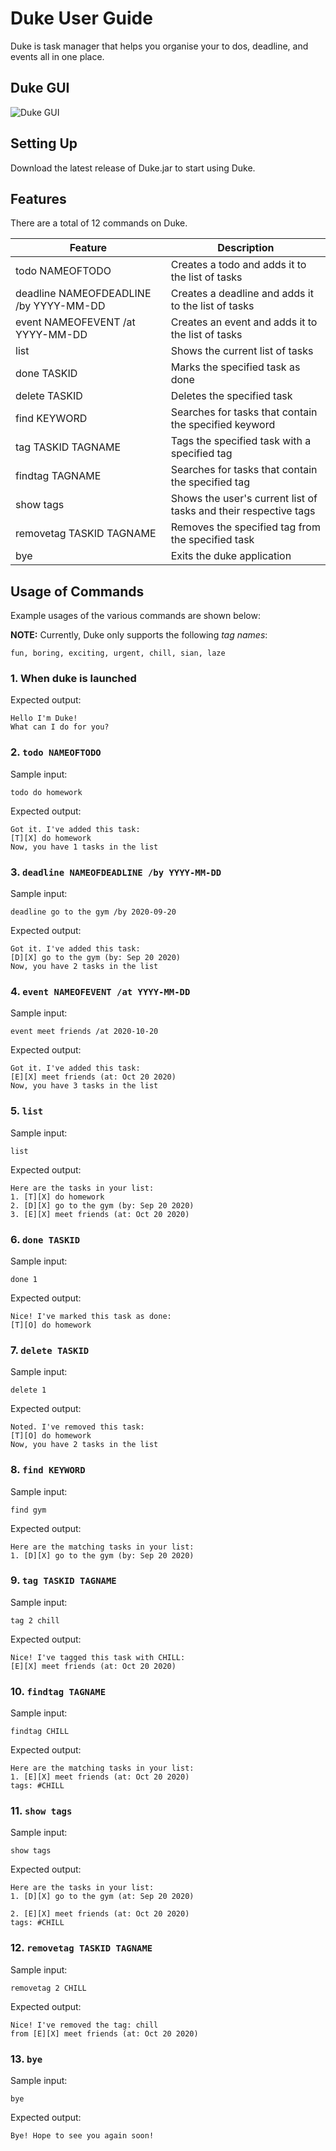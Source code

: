 # Duke User Guide
Duke is task manager that helps you organise your to dos, deadline, and events all in one place. 

## Duke GUI
![Duke GUI](docs/Ui.png)

## Setting Up 
Download the latest release of Duke.jar to start using Duke.

## Features 
There are a total of 12 commands on Duke.

Feature | Description
------------ | -------------
todo NAMEOFTODO | Creates a todo and adds it to the list of tasks
deadline NAMEOFDEADLINE /by YYYY-MM-DD | Creates a deadline and adds it to the list of tasks
event NAMEOFEVENT /at YYYY-MM-DD | Creates an event and adds it to the list of tasks 
list | Shows the current list of tasks 
done TASKID | Marks the specified task as done 
delete TASKID | Deletes the specified task 
find KEYWORD | Searches for tasks that contain the specified keyword
tag TASKID TAGNAME | Tags the specified task with a specified tag 
findtag TAGNAME | Searches for tasks that contain the specified tag 
show tags | Shows the user's current list of tasks and their respective tags 
removetag TASKID TAGNAME | Removes the specified tag from the specified task
bye | Exits the duke application

## Usage of Commands

Example usages of the various commands are shown below:

**NOTE:** Currently, Duke only supports the following *tag names*: 
```
fun, boring, exciting, urgent, chill, sian, laze
```
### 1. When duke is launched
Expected output:
```
Hello I'm Duke! 
What can I do for you?
```

### 2. `todo NAMEOFTODO`
Sample input:
```
todo do homework
```

Expected output:
```
Got it. I've added this task: 
[T][X] do homework 
Now, you have 1 tasks in the list
```

### 3. `deadline NAMEOFDEADLINE /by YYYY-MM-DD`
Sample input:
```
deadline go to the gym /by 2020-09-20
```

Expected output:
```
Got it. I've added this task: 
[D][X] go to the gym (by: Sep 20 2020) 
Now, you have 2 tasks in the list
```

### 4. `event NAMEOFEVENT /at YYYY-MM-DD`
Sample input:
```
event meet friends /at 2020-10-20
```

Expected output:
```
Got it. I've added this task: 
[E][X] meet friends (at: Oct 20 2020) 
Now, you have 3 tasks in the list
```

### 5. `list`
Sample input:
```
list
```

Expected output:
```
Here are the tasks in your list: 
1. [T][X] do homework 
2. [D][X] go to the gym (by: Sep 20 2020)
3. [E][X] meet friends (at: Oct 20 2020)
```

### 6. `done TASKID`
Sample input:
```
done 1
```

Expected output:
```
Nice! I've marked this task as done: 
[T][O] do homework
```

### 7. `delete TASKID`
Sample input:
```
delete 1
```

Expected output:
```
Noted. I've removed this task: 
[T][O] do homework 
Now, you have 2 tasks in the list
```

### 8. `find KEYWORD`
Sample input:
```
find gym
```

Expected output:
```
Here are the matching tasks in your list: 
1. [D][X] go to the gym (by: Sep 20 2020)
```

### 9. `tag TASKID TAGNAME`
Sample input:
```
tag 2 chill
```

Expected output:
```
Nice! I've tagged this task with CHILL:
[E][X] meet friends (at: Oct 20 2020)
```

### 10. `findtag TAGNAME`
Sample input:
```
findtag CHILL
```

Expected output:
```
Here are the matching tasks in your list:
1. [E][X] meet friends (at: Oct 20 2020)
tags: #CHILL
```

### 11. `show tags`
Sample input:
```
show tags
```

Expected output:
```
Here are the tasks in your list: 
1. [D][X] go to the gym (at: Sep 20 2020)

2. [E][X] meet friends (at: Oct 20 2020)
tags: #CHILL
```

### 12. `removetag TASKID TAGNAME`
Sample input:
```
removetag 2 CHILL
```

Expected output:
```
Nice! I've removed the tag: chill
from [E][X] meet friends (at: Oct 20 2020)
```

### 13. `bye`
Sample input:
```
bye
```

Expected output:
```
Bye! Hope to see you again soon!
```
